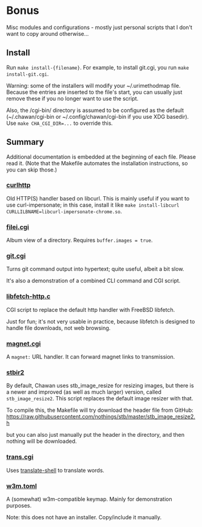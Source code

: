 # Bonus

Misc modules and configurations - mostly just personal scripts that I
don't want to copy around otherwise...

## Install

Run `make install-{filename}`. For example, to install git.cgi, you run
`make install-git.cgi`.

Warning: some of the installers will modify your ~/.urimethodmap file.
Because the entries are inserted to the file's start, you can usually
just remove these if you no longer want to use the script.

Also, the /cgi-bin/ directory is assumed to be configured as the default
(~/.chawan/cgi-bin or ~/.config/chawan/cgi-bin if you use XDG basedir).
Use `make CHA_CGI_DIR=...` to override this.

## Summary

Additional documentation is embedded at the beginning of each file.
Please read it. (Note that the Makefile automates the installation
instructions, so you can skip those.)

### [curlhttp](curlhttp/)

Old HTTP(S) handler based on libcurl.  This is mainly useful if you want
to use curl-impersonate; in this case, install it like
`make install-libcurl CURLLILBNAME=libcurl-impersonate-chrome.so`.

### [filei.cgi](filei.cgi)

Album view of a directory. Requires `buffer.images = true`.

### [git.cgi](git.cgi)

Turns git command output into hypertext; quite useful, albeit a bit
slow.

It's also a demonstration of a combined CLI command and CGI script.

### [libfetch-http.c](libfetch-http.c)

CGI script to replace the default http handler with FreeBSD libfetch.

Just for fun; it's not very usable in practice, because libfetch is
designed to handle file downloads, not web browsing.

### [magnet.cgi](magnet.cgi)

A `magnet:` URL handler. It can forward magnet links to transmission.

### [stbir2](stbir2/)

By default, Chawan uses stb_image_resize for resizing images, but there
is a newer and improved (as well as much larger) version, called
`stb_image_resize2`. This script replaces the default image resizer
with that.

To compile this, the Makefile will try download the header file from
GitHub: <https://raw.githubusercontent.com/nothings/stb/master/stb_image_resize2.h>

but you can also just manually put the header in the directory, and then
nothing will be downloaded.

### [trans.cgi](trans.cgi)

Uses [translate-shell](https://github.com/soimort/translate-shell) to
translate words.

### [w3m.toml](w3m.toml)

A (somewhat) w3m-compatible keymap. Mainly for demonstration purposes.

Note: this does not have an installer. Copy/include it manually.
